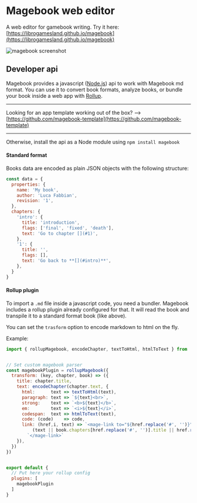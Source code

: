 # Magebook web editor
A web editor for gamebook writing. Try it here: [https://librogamesland.github.io/magebook](https://librogamesland.github.io/magebook)

<img src="https://librogamesland.github.io/magebook/screenshots/1.jpg" alt="magebook screenshot" style="max-width:100%;">

## Developer api
Magebook provides a javascript ([Node.js](https://nodejs.org/)) api to work with Magebook md format. You can use it to convert book formats, analyze books, or bundle your book inside a web app with [Rollup](https://rollupjs.org/).

---
Looking for an app template working out of the box? --> [https://github.com/magebook-template](https://github.com/magebook-template)

---
Otherwise, install the api as a Node module using `npm install magebook`

#### Standard format
Books data are encoded as plain JSON objects with the following structure:
```javascript
const data = {
  properties: {
    name: 'My book', 
    author: 'Luca Fabbian',
    revision: '1',
  },
  chapters: {
    'intro': {
      title: 'introduction',
      flags: ['final', 'fixed', 'death'],
      text: 'Go to chapter [](#1)',
    },
    '1': {
      title: '',
      flags: [],
      text: 'Go back to **[](#intro)**',
    },
  }
}

```

#### Rollup plugin
To import a `.md` file inside a javascript code, you need a bundler. Magebook includes a rollup plugin already configured for that. It will read the book and transpile it to a standard format book (like above). 

You can set the `trasform` option to encode markdown to html on the fly.

Example:
```javascript
import { rollupMagebook, encodeChapter, textToHtml, htmlToText } from 'magebook';


// Set custom magebook parser
const magebookPlugin = rollupMagebook({
  transform: (key, chapter, book) => ({
    title: chapter.title,
    text: encodeChapter(chapter.text, {
      html:      text => textToHtml(text),
      paragraph: text => `${text}<br>`,
      strong:    text => `<b>${text}</b>`,
      em:        text => `<i>${text}</i>`,
      codespan:  text => htmlToText(text),
      code: (code)    => code,
      link: (href,i, text) => `<mage-link to="${href.replace('#', '')}">` +
          (text || book.chapters[href.replace('#', '')].title || href.replace('#', '')) + 
        `</mage-link>`    
    }), 
  })
})                   


export default {
  // Put here your rollup config
  plugins: [
    magebookPlugin
  ]
}

```